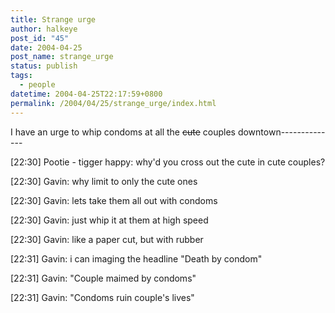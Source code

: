 ```yaml
---
title: Strange urge
author: halkeye
post_id: "45"
date: 2004-04-25
post_name: strange_urge
status: publish
tags:
  - people
datetime: 2004-04-25T22:17:59+0800
permalink: /2004/04/25/strange_urge/index.html
---
```


I have an urge to whip condoms at all the <s>cute</s> couples downtown--------------  

[22:30] Pootie - tigger happy: why'd you cross out the cute in cute couples?  

[22:30] Gavin: why limit to only the cute ones  

[22:30] Gavin: lets take them all out with condoms  

[22:30] Gavin: just whip it at them at high speed  

[22:30] Gavin: like a paper cut, but with rubber  

[22:31] Gavin: i can imaging the headline "Death by condom"  

[22:31] Gavin: "Couple maimed by condoms"  

[22:31] Gavin: "Condoms ruin couple's lives"